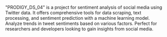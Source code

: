 
"PRODIGY_DS_04" is a project for sentiment analysis of social media using Twitter data. It offers comprehensive tools for data scraping, text processing, and sentiment prediction with a machine learning model. Analyze trends in tweet sentiments based on various factors. Perfect for researchers and developers looking to gain insights from social media.
